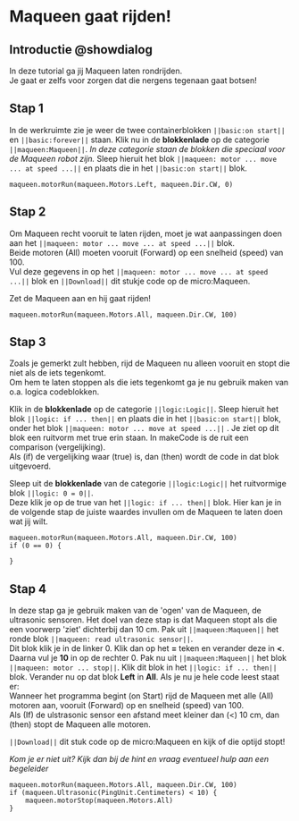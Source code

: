 # Maqueen gaat rijden!

## Introductie @showdialog

In deze tutorial ga jij Maqueen laten rondrijden.  
Je gaat er zelfs voor zorgen dat die nergens tegenaan gaat botsen!

## Stap 1
In de werkruimte zie je weer de twee containerblokken 
``||basic:on start||`` en ``||basic:forever||`` staan. 
Klik nu in de **blokkenlade** op de categorie ``||maqueen:Maqueen||``. 
*In deze categorie staan de blokken die speciaal voor de Maqueen robot zijn.*
Sleep hieruit het blok ``||maqueen: motor ... move ... at speed ...||`` en 
plaats die in het ``||basic:on start||`` blok.

```blocks
maqueen.motorRun(maqueen.Motors.Left, maqueen.Dir.CW, 0)
```

## Stap 2
Om Maqueen recht vooruit te laten rijden, moet je wat aanpassingen doen aan het ``||maqueen: motor ... move ... at speed ...||`` blok.  
Beide motoren (All) moeten vooruit (Forward) op een snelheid (speed) van 100.  
Vul deze gegevens in op het ``||maqueen: motor ... move ... at speed ...||`` blok en ``||Download||`` dit stukje code op de micro:Maqueen.  

Zet de Maqueen aan en hij gaat rijden!

```blocks
maqueen.motorRun(maqueen.Motors.All, maqueen.Dir.CW, 100)
```

## Stap 3 
Zoals je gemerkt zult hebben, rijd de Maqueen nu alleen vooruit en stopt die niet als de iets tegenkomt.  
Om hem te laten stoppen als die iets tegenkomt ga je nu gebruik maken van o.a. logica codeblokken.  

Klik in de **blokkenlade** op de categorie ``||logic:Logic||``.
Sleep hieruit het blok ``||logic: if ... then||`` en plaats die in het ``||basic:on start||`` blok, onder het
blok ``||maqueen: motor ... move at speed ...||`` . 
Je ziet op dit blok een ruitvorm met true erin staan. In makeCode is de ruit een comparison (vergelijking).  
Als (if) de vergelijking waar (true) is, dan (then) wordt de code in dat blok uitgevoerd.  

Sleep uit de **blokkenlade** van de categorie ``||logic:Logic||`` het ruitvormige blok ``||logic: 0 = 0||``.  
Deze klik je op de true van het ``||logic: if ... then||`` blok. Hier kan je in de volgende stap de juiste waardes invullen om de Maqueen te laten doen wat jij wilt.  

```blocks
maqueen.motorRun(maqueen.Motors.All, maqueen.Dir.CW, 100)
if (0 == 0) {
	
}
```

## Stap 4
In deze stap ga je gebruik maken van de 'ogen' van de Maqueen, de ultrasonic sensoren. 
Het doel van deze stap is dat Maqueen stopt als die een voorwerp 'ziet' dichterbij dan 10 cm. 
Pak uit ``||maqueen:Maqueen||`` het ronde blok ``||maqueen: read ultrasonic sensor||``.  
Dit blok klik je in de linker 0. Klik dan op het **=** teken en verander deze in **<**. Daarna vul je **10** in op de rechter 0. 
Pak nu uit ``||maqueen:Maqueen||`` het blok ``||maqueen: motor ... stop||``. Klik dit blok in het ``||logic: if ... then||`` blok. 
Verander nu op dat blok **Left** in **All**. 
Als je nu je hele code leest staat er:  
Wanneer het programma begint (on Start) rijd de Maqueen met alle (All) motoren aan, vooruit (Forward) op en snelheid (speed) van 100.  
Als (If) de ulstrasonic sensor een afstand meet kleiner dan (<) 10 cm, dan (then) stopt de Maqueen alle motoren.  

``||Download||`` dit stuk code op de micro:Maqueen en kijk of die optijd stopt!

*Kom je er niet uit? Kijk dan bij de hint en vraag eventueel hulp aan een begeleider*


```blocks
maqueen.motorRun(maqueen.Motors.All, maqueen.Dir.CW, 100)
if (maqueen.Ultrasonic(PingUnit.Centimeters) < 10) {
    maqueen.motorStop(maqueen.Motors.All)
}
```


